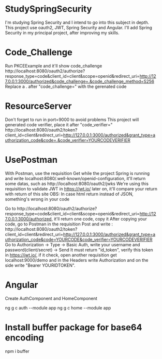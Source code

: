 # StudySpringSecurity
I'm studying Spring Security and I intend to go into this subject in depth.
This project use oauth2, JWT, Spring Security and Angular. 
I'll add Spring Security in my principal project, after improving my skills.

# Code_Challenge
Run PKCEExample and it'll show code_challenge
http://localhost:8080/oauth2/authorize?response_type=code&client_id=client&scope=openid&redirect_uri=http://127.0.0.1:3000/authorized&code_challenge=.&code_challenge_method=S256
Replace a . after "code_challenge=" with the gerenated code

# ResourceServer
Don't forget to run in port=9000 to avoid problems
This project will generated code verifier, place it after "code_verifier="
http://localhost:8080/oauth2/token?client_id=client&redirect_uri=http://127.0.0.1:3000/authorized&grant_type=authorization_code&code=.&code_verifier=YOURCODEVERIFIER

# UsePostman
With Postman, use the requisition Get while the project Spring is running and write localhost:8080/.well-known/openid-configuration, it'll return some datas, such as http://localhost:8080/oauth2/jwks
We're using this requisition to validate JWT in https://jwt.io/ later on, it'll compare your return with return of this site
OBS: In case html return instead of JSON, something's wrong in your code

Go to http://localhost:8080/oauth2/authorize?response_type=code&client_id=client&scope=openid&redirect_uri=http://127.0.0.1:3000/authorized, it'll return one code, copy it
After copying your code, go to Postman in the requisition Post and write :
http://localhost:8080/oauth2/token?client_id=client&redirect_uri=http://127.0.0.1:3000/authorized&grant_type=authorization_code&code=YOURCODE&code_verifier=YOURCODEVERIFIER
Go to Authorization -> Type -> Basic Auth, write your username and password(client/secret) -> Send
It must return "id_token", verify this token in https://jwt.io/, if it check, open another requisition get localhost:9000/demo and in the Headers write Authorization and on the side write "Bearer YOURIDTOKEN".

# Angular

Create AuthComponent and HomeComponent

ng g c auth --module app
ng g c home --module app

# Install buffer package for base64 encoding

npm i buffer